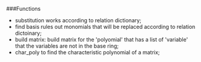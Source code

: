 ###Functions

- substitution works according to relation dictionary;
- find basis rules out monomials that will be replaced according to relation dictoinary;
- build matrix: build matrix for the 'polyomial' that has a list of 'variable' that the variables are not in the base ring;
- char_poly to find the characteristic polynomial of a matrix;

